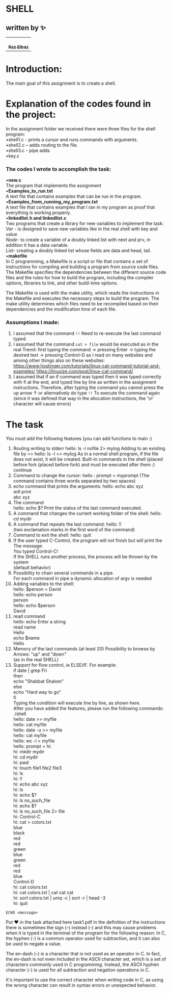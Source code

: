 # SHELL
## written by ✨

<!-- ALL-CONTRIBUTORS-LIST:START - Do not remove or modify this section -->
<!-- prettier-ignore-start -->
<!-- markdownlint-disable -->
<table>
  <tr>
    <td align="center"><a href="https://github.com/RazElbaz"><br /><sub><b>Raz Elbaz</b></sub></a><br /> </td>
  </tr>
</table>

</table>

# Introduction:
The main goal of this assignment is to create a shell.

# Explanation of the codes found in the project:

In the assignment folder we received there were three files for the shell program:  
•shell1.c - prints a cursor and runs commands with arguments.  
•shell2.c – adds routing to the file.  
•shell3.c - pipe adds   
•key.c  

### The codes I wrote to accomplish the task:
•**new.c**  
The program that implements the assignment  
•**Examples_to_run.txt**  
A text file that contains examples that can be run in the program.  
•**Examples_from_running_my_program.txt**  
A text file that contains examples that I ran in my program as proof that everything is working properly.  
•**linkedlist.h and linkedlist.c**  
Two programs that create a library for new variables to implement the task:
*Var* - is designed to save new variables like in the real shell with key and value  
*Node*- to create a variable of a doubly linked list with next and prv, in addition it has a data variable.  
*List*- creating a doubly linked list whose fields are data and head, tail.      
•**makefile**   
In C programming, a Makefile is a script or file that contains a set of instructions for compiling and building a program from source code files. The Makefile specifies the dependencies between the different source code files and the rules for how to build the program, including the compiler options, libraries to link, and other build-time options.

The Makefile is used with the make utility, which reads the instructions in the Makefile and executes the necessary steps to build the program. The make utility determines which files need to be recompiled based on their dependencies and the modification time of each file.

### Assumptions I made:
1. I assumed that the command ```!!``` Need to re-execute the last command typed.  
2. I assumed that the command ```cat > file``` would be executed as in the real Tremil: first typing the command → pressing Enter → typing the desired text → pressing Control-D as I read on many websites and among other things also on these websites:  
https://www.hostinger.com/tutorials/linux-cat-command-tutorial-and-examples/
https://linuxize.com/post/linux-cat-command/  
3. I assumed that if an if command was typed then it was typed correctly with fi at the end, and typed line by line as written in the assignment instructions. Therefore, after typing the command you cannot press the up arrow ↑ or alternatively do type ```!!``` To execute the command again (since it was defined that way in the allocation instructions, the '\n' character will cause errors)

# The task  
You must add the following features (you can add functions to main :)  


1. Routing writing to stderr
hello: ls -l nofile 2> mylog
Adding to an existing file by >>
hello: ls -l >> mylog
As in a normal shell program, if the file does not exist, it will be created.
Built-in commands in the shell (placed before fork (placed before fork) and must be executed after them
:) continue  
2. Command to change the cursor:
hello : prompt = myprompt
(The command contains three words separated by two spaces)  
3. echo command that prints the arguments:
hello: echo abc xyz  
will print  
abc xyz
4. The command  
hello: echo $?
Print the status of the last command executed.  
5. A command that changes the current working folder of the shell:
hello: cd mydir  
6. A command that repeats the last command:
hello: !!  
(two exclamation marks in the first word of the command)  
7. Command to exit the shell:
hello: quit 
8. If the user typed C-Control, the program will not finish but will print the
The message:  
You typed Control-C!  
If the SHELL runs another process, the process will be thrown by the system  
(default behavior)  
9. Possibility to chain several commands in a pipe.  
For each command in pipe a dynamic allocation of argv is needed  
10. Adding variables to the shell:  
hello: $person = David  
hello: echo person  
person  
hello: echo $person  
David    
11. read command  
hello: echo Enter a string  
read name  
Hello  
echo $name  
Hello    
12. Memory of the last commands (at least 20) Possibility to browse by  
Arrows: "up" and "down"  
(as in the real SHELL)    
13. Support for flow control, ie ELSE/IF. For example:  
if date | grep Fri  
then  
  echo "Shabbat Shalom"  
else  
  echo "Hard way to go"  
fi    
Typing the condition will execute line by line, as shown here.  
After you have added the features, please run the following commands:  
./shell  
hello: date >> myfile  
hello: cat myfile  
hello: date -u >> myfile  
hello: cat myfile  
hello: wc -l < myfile  
hello: prompt = hi:  
hi: mkdir mydir  
hi: cd mydir  
hi: pwd  
hi: touch file1 file2 file3  
hi: ls  
hi: !!  
hi: echo abc xyz  
hi: ls  
hi: echo $?  
hi: ls no_such_file  
hi: echo $?  
hi: ls no_such_file 2> file  
hi: Control-C  
hi: cat > colors.txt  
blue  
black  
red  
red  
green  
blue  
green  
red  
red  
blue  
Control-D  
hi: cat colors.txt  
hi: cat colors.txt | cat cat cat  
hi: sort colors.txt | uniq -c | sort -r | head -3  
hi: quit  


```ECHO <message>```

Put ♥ in the task attached here task1.pdf in the definition of the instructions there is sometimes the sign (–) instead (-) and this may cause problems when it is typed in the terminal of the program for the following reason:
In C, the hyphen (-) is a common operator used for subtraction, and it can also be used to negate a value.

The en-dash (–) is a character that is not used as an operator in C. In fact, the en-dash is not even included in the ASCII character set, which is a set of characters commonly used in C programming. Instead, the ASCII hyphen character (-) is used for all subtraction and negation operations in C.

It's important to use the correct character when writing code in C, as using the wrong character can result in syntax errors or unexpected behavior.
